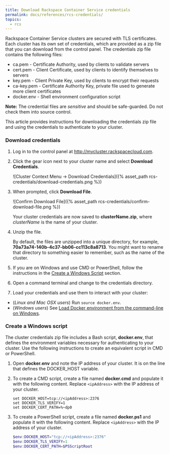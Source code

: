 ```yaml
---
title: Download Rackspace Container Service credentials
permalink: docs/references/rcs-credentials/
topics:
  - rcs
---
```


Rackspace Container Service clusters are secured with TLS certificates. Each cluster
has its own set of credentials, which are provided as a zip file that you can download from the control panel.
The credentials zip file contains the following files:

* ca.pem - Certificate Authority, used by clients to validate servers
* cert.pem - Client Certificate, used by clients to identify themselves to servers
* key.pem - Client Private Key, used by clients to encrypt their requests
* ca-key.pem - Certificate Authority Key, private file used to generate more client certificates
* docker.env - Shell environment configuration script

**Note:** The credential files are _sensitive_ and should be safe-guarded. Do not check them into source control.

This article provides instructions for downloading the credentials zip file and
using the credentials to authenticate to your cluster.

### <a name="download"></a> Download credentials

1. Log in to the control panel at http://mycluster.rackspacecloud.com.

2. Click the gear icon next to your cluster name and select **Download Credentials**.

    ![Cluster Context Menu &rarr; Download Credentials]({% asset_path rcs-credentials/download-credentials.png %})

3. When prompted, click **Download File**.

    ![Confirm Download File]({% asset_path rcs-credentials/confirm-download-file.png %})

    Your cluster credentials are now saved to **clusterName.zip**, where _clusterName_ is the name of your cluster.

4. Unzip the file.

    By default, the files are unzipped into a unique directory, for example, **70a73a74-140b-4c37-bb06-cc113c8a8713**.
    You might want to rename that directory to something easier to remember, such as the name of the cluster.

5. If you are on Windows and use CMD or PowerShell, follow the instructions in the [Create a Windows Script](#windows)
    section.

6. Open a command terminal and change to the credentials directory.

7. Load your credentials and use them to interact with your cluster:
  * (_Linux and Mac OSX users_) Run `source docker.env`.
  * (_Windows users_) See [Load Docker environment from the command-line on Windows](/docs/tutorials/load-docker-environment-on-windows/).

### <a name="windows"></a> Create a Windows script
The cluster credentials zip file includes a Bash script, **docker.env**,
that defines the environment variables necessary for authenticating to your cluster.
Use the following instructions to create an equivalent script in CMD or PowerShell.

1. Open **docker.env** and note the IP address of your cluster. It is on the line
    that defines the DOCKER_HOST variable.

2. To create a CMD script, create a file named **docker.cmd** and populate it
    with the following content. Replace `<ipAddress>` with the IP address of your cluster.

    ```batch
    set DOCKER_HOST=tcp://<ipAddress>:2376
    set DOCKER_TLS_VERIFY=1
    set DOCKER_CERT_PATH=%~dp0
    ```

3. To create a PowerShell script, create a file named **docker.ps1** and populate it
    with the following content. Replace `<ipAddress>` with the IP address of your cluster.

    ```powershell
    $env:DOCKER_HOST="tcp://<ipAddress>:2376"
    $env:DOCKER_TLS_VERIFY=1
    $env:DOCKER_CERT_PATH=$PSScriptRoot
    ```
